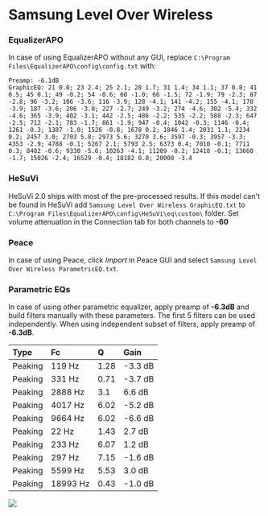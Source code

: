 # Samsung Level Over Wireless

### EqualizerAPO
In case of using EqualizerAPO without any GUI, replace `C:\Program Files\EqualizerAPO\config\config.txt`
with:
```
Preamp: -6.1dB
GraphicEQ: 21 0.0; 23 2.4; 25 2.1; 28 1.7; 31 1.4; 34 1.1; 37 0.8; 41 0.5; 45 0.1; 49 -0.2; 54 -0.6; 60 -1.0; 66 -1.5; 72 -1.9; 79 -2.3; 87 -2.8; 96 -3.2; 106 -3.6; 116 -3.9; 128 -4.1; 141 -4.2; 155 -4.1; 170 -3.9; 187 -3.6; 206 -3.0; 227 -2.7; 249 -3.2; 274 -4.6; 302 -5.4; 332 -4.6; 365 -3.9; 402 -3.1; 442 -2.5; 486 -2.2; 535 -2.2; 588 -2.3; 647 -2.5; 712 -2.1; 783 -1.7; 861 -1.9; 947 -0.4; 1042 -0.3; 1146 -0.4; 1261 -0.3; 1387 -1.0; 1526 -0.8; 1678 0.2; 1846 1.4; 2031 1.1; 2234 0.2; 2457 3.0; 2703 5.8; 2973 5.6; 3270 3.6; 3597 -0.3; 3957 -3.3; 4353 -2.9; 4788 -0.1; 5267 2.1; 5793 2.5; 6373 0.4; 7010 -0.1; 7711 0.3; 8482 -0.6; 9330 -5.6; 10263 -4.1; 11289 -0.2; 12418 -0.1; 13660 -1.7; 15026 -2.4; 16529 -0.4; 18182 0.0; 20000 -3.4
```

### HeSuVi
HeSuVi 2.0 ships with most of the pre-processed results. If this model can't be found in HeSuVi add
`Samsung Level Over Wireless GraphicEQ.txt` to `C:\Program Files\EqualizerAPO\config\HeSuVi\eq\custom\` folder.
Set volume attenuation in the Connection tab for both channels to **-60**

### Peace
In case of using Peace, click *Import* in Peace GUI and select `Samsung Level Over Wireless ParametricEQ.txt`.

### Parametric EQs
In case of using other parametric equalizer, apply preamp of **-6.3dB** and build filters manually
with these parameters. The first 5 filters can be used independently.
When using independent subset of filters, apply preamp of **-6.3dB**.

| Type    | Fc       |    Q | Gain    |
|:--------|:---------|:-----|:--------|
| Peaking | 119 Hz   | 1.28 | -3.3 dB |
| Peaking | 331 Hz   | 0.71 | -3.7 dB |
| Peaking | 2888 Hz  | 3.1  | 6.6 dB  |
| Peaking | 4017 Hz  | 6.02 | -5.2 dB |
| Peaking | 9664 Hz  | 6.02 | -6.6 dB |
| Peaking | 22 Hz    | 1.43 | 2.7 dB  |
| Peaking | 233 Hz   | 6.07 | 1.2 dB  |
| Peaking | 297 Hz   | 7.15 | -1.6 dB |
| Peaking | 5599 Hz  | 5.53 | 3.0 dB  |
| Peaking | 18993 Hz | 0.43 | -1.0 dB |

![](https://raw.githubusercontent.com/jaakkopasanen/AutoEq/master/results/rtings/rtings/Samsung%20Level%20Over%20Wireless/Samsung%20Level%20Over%20Wireless.png)